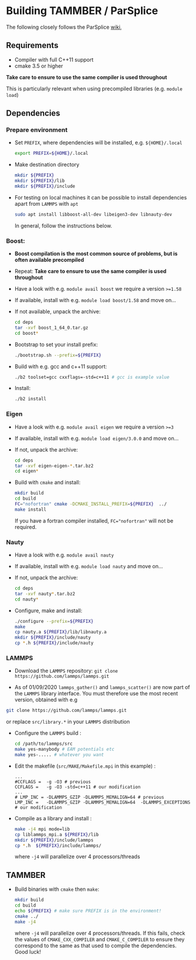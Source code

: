 # Building TAMMBER / ParSplice

The following closely follows the ParSplice [wiki](https://gitlab.com/exaalt/parsplice/-/wikis/building-parsplice),

## Requirements

- Compiler with full C++11 support
- cmake 3.5 or higher

**Take care to ensure to use the same compiler is used throughout**

This is particularly relevant when using precompiled libraries (e.g. `module load`)


## Dependencies

### Prepare environment

- Set `PREFIX`, where dependencies will be installed, e.g. `${HOME}/.local`
	```bash
	export PREFIX=${HOME}/.local
	```

- Make destination directory
	```bash
	mkdir ${PREFIX}
	mkdir ${PREFIX}/lib
	mkdir ${PREFIX}/include
	```

- For testing on local machines it can be possible to install dependencies apart from `LAMMPS` with `apt`

	```bash
	sudo apt install libboost-all-dev libeigen3-dev libnauty-dev
	```
	In general, follow the instructions below.


### Boost:

- **Boost compilation is the most common source of problems, but is often available precompiled**

- Repeat: **Take care to ensure to use the same compiler is used throughout**

- Have a look with e.g. `module avail boost` we require a version `>=1.58`

- If available, install with e.g. `module load boost/1.58` and move on...

- If not available, unpack the archive:

	```bash
	cd deps
	tar -xvf boost_1_64_0.tar.gz
	cd boost*
	```

- Bootstrap to set your install prefix:

	```bash
	./bootstrap.sh --prefix=${PREFIX}
	```

- Build with e.g. gcc and c++11 support:

	```bash
	./b2 toolset=gcc cxxflags=-std=c++11 # gcc is example value
	```

- Install:

	```bash
	./b2 install
	```


### Eigen

- Have a look with e.g. `module avail eigen` we require a version `>=3`

- If available, install with e.g. `module load eigen/3.0.0` and move on...

- If not, unpack the archive:

	```bash
	cd deps
	tar -xvf eigen-eigen-*.tar.bz2
	cd eigen*
	```

- Build with `cmake` and install:

	```bash
	mkdir build
	cd build
	FC="nofortran" cmake -DCMAKE_INSTALL_PREFIX=${PREFIX}  ../
	make install
	```

	If you have a fortran compiler installed, `FC="nofortran"` will not be required.


### Nauty

- Have a look with e.g. `module avail nauty`

- If available, install with e.g. `module load nauty` and move on...

- If not, unpack the archive:

	```bash
	cd deps
	tar -xvf nauty*.tar.bz2
	cd nauty*
	```

- Configure, make and install:

	```bash
	./configure --prefix=${PREFIX}
	make
	cp nauty.a ${PREFIX}/lib/libnauty.a
	mkdir ${PREFIX}/include/nauty
	cp *.h ${PREFIX}/include/nauty
	```


### LAMMPS

- Download the `LAMMPS` repository:
	`git clone https://github.com/lammps/lammps.git`

- As of 01/09/2020 `lammps_gather()` and `lammps_scatter()` are now part of the `LAMMPS` library interface. You must therefore use the most recent version, obtained with e.g
```bash
git clone https://github.com/lammps/lammps.git
```
or replace `src/library.*` in your `LAMMPS` distribution

- Configure the `LAMMPS` build :
	```bash
	cd /path/to/lammps/src
	make yes-manybody # EAM potentials etc
	make yes-..... # whatever you want
	```
- Edit the makefile (`src/MAKE/Makefile.mpi` in this example) :
	```make
	...
	#CCFLAGS =	-g -O3 # previous
	CCFLAGS =	-g -O3 -std=c++11 # our modification
	...
	# LMP_INC =	-DLAMMPS_GZIP -DLAMMPS_MEMALIGN=64 # previous
	LMP_INC =	-DLAMMPS_GZIP -DLAMMPS_MEMALIGN=64  -DLAMMPS_EXCEPTIONS # our modification
	```

- Compile as a library and install :
	```bash
	make -j4 mpi mode=lib
	cp liblammps_mpi.a ${PREFIX}/lib
	mkdir ${PREFIX}/include/lammps
	cp *.h  ${PREFIX}/include/lammps/
	```
	where `-j4` will parallelize over 4 processors/threads

## TAMMBER
- Build binaries with `cmake` then `make`:
	```bash
	mkdir build
	cd build
	echo ${PREFIX} # make sure PREFIX is in the environment!
	cmake ../
	make -j4
	```
	where `-j4` will parallelize over 4 processors/threads. If this fails, check the values of `CMAKE_CXX_COMPILER` and `CMAKE_C_COMPILER` to ensure they correspond to the same as that used to compile the dependencies. Good luck!
